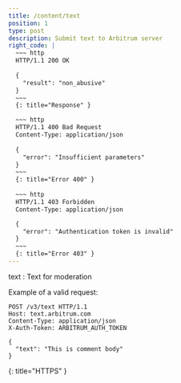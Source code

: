 ```yaml
---
title: /content/text
position: 1
type: post
description: Submit text to Arbitrum server
right_code: |
  ~~~ http
  HTTP/1.1 200 OK
  
  {
    "result": "non_abusive"
  }
  ~~~
  {: title="Response" }

  ~~~ http
  HTTP/1.1 400 Bad Request
  Content-Type: application/json
  
  {
    "error": "Insufficient parameters"
  }
  ~~~
  {: title="Error 400" }
  
  ~~~ http
  HTTP/1.1 403 Forbidden
  Content-Type: application/json

  {
    "error": "Authentication token is invalid"
  }
  ~~~
  {: title="Error 403" }
---
```

text
: Text for moderation

Example of a valid request:

~~~ http
POST /v3/text HTTP/1.1
Host: text.arbitrum.com
Content-Type: application/json
X-Auth-Token: ARBITRUM_AUTH_TOKEN

{
  "text": "This is comment body"
}
~~~
{: title="HTTPS" }
